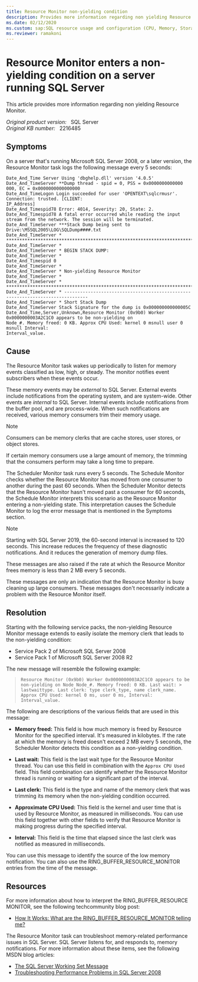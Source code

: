 ```yaml
---
title: Resource Monitor non-yielding condition
description: Provides more information regarding non yielding Resource Monitor..
ms.date: 02/12/2020
ms.custom: sap:SQL resource usage and configuration (CPU, Memory, Storage)
ms.reviewer: ramakoni
---
```

# Resource Monitor enters a non-yielding condition on a server running SQL Server

This article provides more information regarding non yielding Resource Monitor.

_Original product version:_ &nbsp; SQL Server  
_Original KB number:_ &nbsp; 2216485

## Symptoms

On a server that's running Microsoft SQL Server 2008, or a later version, the Resource Monitor task logs the following message every 5 seconds:

```console
Date_And_Time Server Using 'dbghelp.dll' version '4.0.5'
Date_And_TimeServer **Dump thread - spid = 0, PSS = 0x0000000000000
000, EC = 0x0000000000000000
Date_And_TimeLogon Login succeeded for user 'OPENTEXT\sqlcrmusr'. Connection: trusted. [CLIENT:
IP_Address]
Date_And_Timespid78 Error: 4014, Severity: 20, State: 2.
Date_And_Timespid78 A fatal error occurred while reading the input stream from the network. The session will be terminated.
Date_And_TimeServer ***Stack Dump being sent to Drive:\MSSQL2005\LOG\SQLDump####.txt
Date_And_TimeServer * *******************************************************************************
Date_And_TimeServer *
Date_And_TimeServer * BEGIN STACK DUMP:
Date_And_TimeServer *
Date_And_Timespid 0
Date_And_TimeServer *
Date_And_TimeServer * Non-yielding Resource Monitor
Date_And_TimeServer *
Date_And_TimeServer * *******************************************************************************
Date_And_TimeServer * -------------------------------------------------------------------------------
Date_And_TimeServer * Short Stack Dump
Date_And_TimeServer Stack Signature for the dump is 0x000000000000005C
Date_And_Time,Server,Unknown,Resource Monitor (0x9b0) Worker 0x0000000003A2C1C0 appears to be non-yielding on
Node_#. Memory freed: 0 KB. Approx CPU Used: kernel 0 msnull user 0 msnull Interval:
Interval_value.
```

## Cause

The Resource Monitor task wakes up periodically to listen for memory events classified as low, high, or steady. The monitor notifies event subscribers when these events occur.

These memory events may be _external_ to SQL Server. External events include notifications from the operating system, and are system-wide. Other events are _internal_ to SQL Server. Internal events include notifications from the buffer pool, and are process-wide. When such notifications are received, various memory consumers trim their memory usage.

> [!NOTE]
> Consumers can be memory clerks that are cache stores, user stores, or object stores.

If certain memory consumers use a large amount of memory, the trimming that the consumers perform may take a long time to prepare.

The Scheduler Monitor task runs every 5 seconds. The Schedule Monitor checks whether the Resource Monitor has moved from one consumer to another during the past 60 seconds. When the Scheduler Monitor detects that the Resource Monitor hasn't moved past a consumer for 60 seconds, the Schedule Monitor interprets this scenario as the Resource Monitor entering a non-yielding state. This interpretation causes the Schedule Monitor to log the error message that is mentioned in the Symptoms section.

> [!NOTE]
> Starting with SQL Server 2019, the 60-second interval is increased to 120 seconds. This increase reduces the frequency of these diagnostic notifications. And it reduces the generation of memory dump files.

These messages are also raised if the rate at which the Resource Monitor frees memory is less than 2 MB every 5 seconds.

These messages are only an indication that the Resource Monitor is busy cleaning up large consumers. These messages don't necessarily indicate a problem with the Resource Monitor itself.

## Resolution

Starting with the following service packs, the non-yielding Resource Monitor message extends to easily isolate the memory clerk that leads to the non-yielding condition:

- Service Pack 2 of Microsoft SQL Server 2008
- Service Pack 1 of Microsoft SQL Server 2008 R2

The new message will resemble the following example:

> `Resource Monitor (0x9b0) Worker 0x0000000003A2C1C0 appears to be non-yielding on Node Node_#. Memory freed: 0 KB. Last wait: > lastwaittype. Last clerk: type clerk_type, name clerk_name. Approx CPU Used: kernel 0 ms, user 0 ms, Interval: Interval_value.`

The following are descriptions of the various fields that are used in this message:

- **Memory freed:** This field is how much memory is freed by Resource Monitor for the specified interval. It's measured in kilobytes. If the rate at which the memory is freed doesn't exceed 2 MB every 5 seconds, the Scheduler Monitor detects this condition as a non-yielding condition.

- **Last wait:** This field is the last wait type for the Resource Monitor thread. You can use this field in combination with the `Approx CPU Used` field. This field combination can identify whether the Resource Monitor thread is running or waiting for a significant part of the interval.

- **Last clerk:** This field is the type and name of the memory clerk that was trimming its memory when the non-yielding condition occurred.

- **Approximate CPU Used:** This field is the kernel and user time that is used by Resource Monitor, as measured in milliseconds. You can use this field together with other fields to verify that Resource Monitor is making progress during the specified interval.

- **Interval:** This field is the time that elapsed since the last clerk was notified as measured in milliseconds.

You can use this message to identify the source of the low memory notification. You can also use the RING_BUFFER_RESOURCE_MONITOR entries from the time of the message.

## Resources

For more information about how to interpret the RING_BUFFER_RESOURCE MONITOR, see the following techcommunity blog post:

- [How It Works: What are the RING_BUFFER_RESOURCE_MONITOR telling me?](https://techcommunity.microsoft.com/t5/sql-server-support/how-it-works-what-are-the-ring-buffer-resource-monitor-telling/ba-p/315837)

The Resource Monitor task can troubleshoot memory-related performance issues in SQL Server. SQL Server listens for, and responds to, memory notifications. For more information about these items, see the following MSDN blog articles:

- [The SQL Server Working Set Message](https://techcommunity.microsoft.com/t5/sql-server-support/the-sql-server-working-set-message/ba-p/315418)
- [Troubleshooting Performance Problems in SQL Server 2008](/previous-versions/sql/sql-server-2008/dd672789(v=sql.100))
